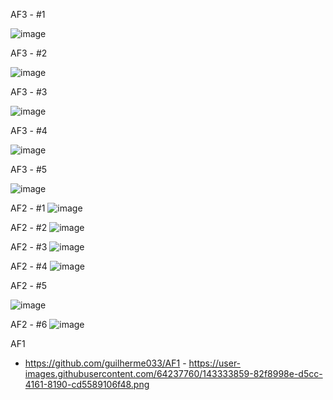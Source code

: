 AF3 - #1

![image](https://user-images.githubusercontent.com/64237760/144965085-8e0c7cd8-96e7-4e99-a4ce-01cf782ef314.png)

AF3 - #2

![image](https://user-images.githubusercontent.com/64237760/144963700-5352b934-3cf9-41a1-9fc5-2b6172fe0a8a.png)

AF3 - #3

![image](https://user-images.githubusercontent.com/64237760/144963747-56a9c98e-f015-4568-9048-a809a2bcf7c9.png)

AF3 - #4

![image](https://user-images.githubusercontent.com/64237760/144963804-7aa6a170-be1c-4cbc-ad11-9f2f590ecb1d.png)

AF3 - #5

![image](https://user-images.githubusercontent.com/64237760/144965041-3dbd37a4-445c-4ec5-875a-4a49d468e935.png)

AF2 - #1
![image](https://user-images.githubusercontent.com/64237760/143985485-7d7ec7e7-ede6-4426-9ba0-7c79b7225d6c.png)

AF2 - #2
![image](https://user-images.githubusercontent.com/64237760/143985564-29f540c2-6d56-4a69-895c-ac2b3f38de02.png)

AF2 - #3
![image](https://user-images.githubusercontent.com/64237760/143985598-989237d7-b388-40a0-bf82-2ee64a00de0c.png)

AF2 - #4
![image](https://user-images.githubusercontent.com/64237760/143985650-105c6d96-882c-4ec2-a7b0-214409ed9494.png)

AF2 - #5

![image](https://user-images.githubusercontent.com/64237760/143965673-0b2e88f2-7105-4282-bf23-c1f8706d5653.png)

AF2 - #6
![image](https://user-images.githubusercontent.com/64237760/143984972-da186077-ab66-4961-a65a-ac88242b79ca.png)

AF1
 - https://github.com/guilherme033/AF1 -
https://user-images.githubusercontent.com/64237760/143333859-82f8998e-d5cc-4161-8190-cd5589106f48.png


